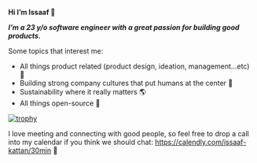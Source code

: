 **Hi I’m Issaaf 👾** 

***I’m a 23 y/o software engineer with a great passion for building good products.***

Some topics that interest me:
- All things product related (product design, ideation, management…etc) 📲
- Building strong company cultures that put humans at the center 👥
- Sustainability where it really matters 🌎
- All things open-source 📰

[![trophy](https://github-profile-trophy.vercel.app/?username=ryo-ma)](https://github.com/issaafalkattan/github-profile-trophy)



I love meeting and connecting with good people, so feel free to drop a call into my calendar if you think we should chat:
https://calendly.com/issaaf-kattan/30min 🤙


